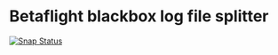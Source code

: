 Betaflight blackbox log file splitter
===

[![Snap Status](https://build.snapcraft.io/badge/ilya-epifanov/betaflight-blackbox-splitter.svg)](https://build.snapcraft.io/user/ilya-epifanov/betaflight-blackbox-splitter)


